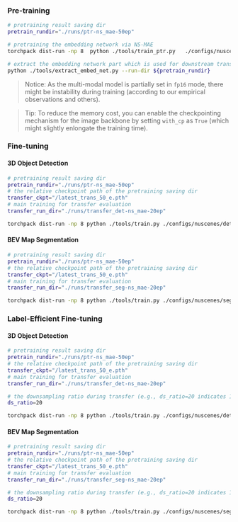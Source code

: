 ### Pre-training

```bash
# pretraining result saving dir
pretrain_rundir="./runs/ptr-ns_mae-50ep"

# pretraining the embedding network via NS-MAE
torchpack dist-run -np 8  python ./tools/train_ptr.py   ./configs/nuscenes/det/pretrain/ns_mae.yaml   --checkpoint_config.max_keep_ckpts 5  --data.samples_per_gpu 2 --max_epochs 50  --data.train.dataset.load_interval 1 --data.train.times 1   --checkpoint_config.interval 10  --run-dir ${pretrain_rundir} 

# extract the embedding network part which is used for downstream transfer
python ./tools/extract_embed_net.py --run-dir ${pretrain_rundir} 
```

> Notice: As the multi-modal model is partially set in `fp16` mode, there might be instability during training (according to our empirical observations and others). 

> Tip: To reduce the memory cost, you can enable the checkpointing mechanism for the image backbone by setting `with_cp` as `True` (which might slightly enlongate the training time).

### Fine-tuning

#### 3D Object Detection

```bash
# pretraining result saving dir
pretrain_rundir="./runs/ptr-ns_mae-50ep"
# the relative checkpoint path of the pretraining saving dir
transfer_ckpt="/latest_trans_50_e.pth"
# main training for transfer evaluation
transfer_run_dir="./runs/transfer_det-ns_mae-20ep"

torchpack dist-run -np 8 python ./tools/train.py ./configs/nuscenes/det/transfusion/secfpn/camera+lidar/swint_v0p075/convfuser_del_cbgs.yaml --load_from  "$pretrain_rundir$transfer_ckpt"  --data.train.dataset.load_interval 1 --data.train.times 1  --max_epochs 20  --run-dir ${transfer_run_dir} 

```

#### BEV Map Segmentation

```bash
# pretraining result saving dir
pretrain_rundir="./runs/ptr-ns_mae-50ep"
# the relative checkpoint path of the pretraining saving dir
transfer_ckpt="/latest_trans_50_e.pth"
# main training for transfer evaluation
transfer_run_dir="./runs/transfer_seg-ns_mae-20ep"

torchpack dist-run -np 8 python ./tools/train.py ./configs/nuscenes/seg/fusion-bev256d2-lss_del_cbgs.yaml --load_from  "$pretrain_rundir$transfer_ckpt"  --data.train.dataset.load_interval 1 --data.train.times 1  --max_epochs 20  --run-dir ${transfer_run_dir} 

```

### Label-Efficient Fine-tuning 

#### 3D Object Detection

```bash
# pretraining result saving dir
pretrain_rundir="./runs/ptr-ns_mae-50ep"
# the relative checkpoint path of the pretraining saving dir
transfer_ckpt="/latest_trans_50_e.pth"
# main training for transfer evaluation
transfer_run_dir="./runs/transfer_det-ns_mae-20ep"

# the downsampling ratio during transfer (e.g., ds_ratio=20 indicates 1/20=5% labeled data is used for finetuning)
ds_ratio=20

torchpack dist-run -np 8 python ./tools/train.py ./configs/nuscenes/det/transfusion/secfpn/camera+lidar/swint_v0p075/convfuser_del_cbgs.yaml --load_from  "$pretrain_rundir$transfer_ckpt"  --data.train.dataset.load_interval ${ds_ratio} --data.train.times ${ds_ratio}  --max_epochs 20  --run-dir ${transfer_run_dir} 

```

#### BEV Map Segmentation

```bash
# pretraining result saving dir
pretrain_rundir="./runs/ptr-ns_mae-50ep"
# the relative checkpoint path of the pretraining saving dir
transfer_ckpt="/latest_trans_50_e.pth"
# main training for transfer evaluation
transfer_run_dir="./runs/transfer_seg-ns_mae-20ep"

# the downsampling ratio during transfer (e.g., ds_ratio=20 indicates 1/20=5% labeled data is used for finetuning)
ds_ratio=20

torchpack dist-run -np 8 python ./tools/train.py ./configs/nuscenes/seg/fusion-bev256d2-lss_del_cbgs.yaml --load_from  "$pretrain_rundir$transfer_ckpt"  --data.train.dataset.load_interval ${ds_ratio} --data.train.times ${ds_ratio}  --max_epochs 20  --run-dir ${transfer_run_dir} 

```


